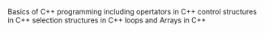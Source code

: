 Basics of C++ programming including
opertators in C++
control structures in C++
selection structures in C++
loops and Arrays  in C++
